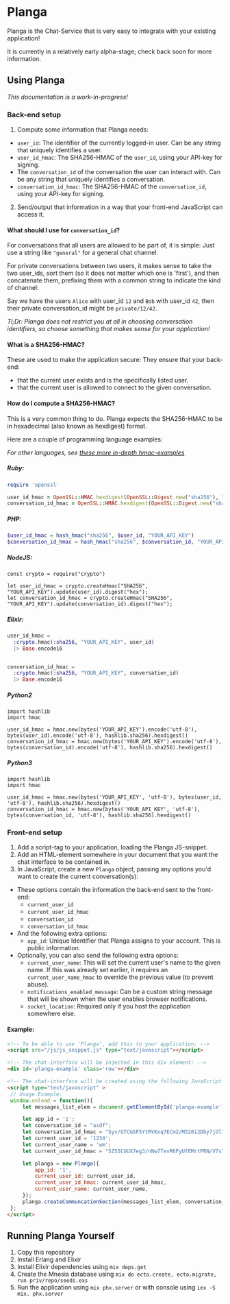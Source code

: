 # Planga

Planga is the Chat-Service that is very easy to integrate with your existing application!

It is currently in a relatively early alpha-stage; check back soon for more information.

## Using Planga

_This documentation is a work-in-progress!_

### Back-end setup

1. Compute some information that Planga needs: 
  - `user_id`: The identifier of the currently logged-in user. Can be any string that uniquely identifies a user.
  - `user_id_hmac`: The SHA256-HMAC of the `user_id`, using your API-key for signing.
  - The `conversation_id` of the conversation the user can interact with. Can be any string that uniquely identifies a conversation.
  - `conversation_id_hmac`: The SHA256-HMAC of the `conversation_id`, using your API-key for signing.
2. Send/output that information in a way that your front-end JavaScript can access it.
  
#### What should I use for `conversation_id`?

For conversations that all users are allowed to be part of, it is simple: Just use a string like `"general"` for a general chat channel.

For private conversations between two users, it makes sense to take the two user_ids, sort them (so it does not matter which one is 'first'), and then concatenate them, prefixing them with a common string to indicate the kind of channel:

Say we have the users `Alice` with user_id `12` and `Bob` with user_id `42`, then their private conversation_id might be `private/12/42`.


_Tl;Dr: Planga does not restrict you at all in choosing conversation identifiers, so choose something that makes sense for your application!_
  
#### What is a SHA256-HMAC?

These are used to make the application secure: They ensure that your back-end:
- that the current user exists and is the specifically listed user.
- that the current user is allowed to connect to the given conversation.

#### How do I compute a SHA256-HMAC?

This is a very common thing to do.
Planga expects the SHA256-HMAC to be in hexadecimal (also known as hexdigest) format.

Here are a couple of programming language examples:

_For other languages, see [these more in-depth hmac-examples](https://github.com/danharper/hmac-examples)_

##### Ruby:

```ruby
require 'openssl'

user_id_hmac = OpenSSL::HMAC.hexdigest(OpenSSL::Digest.new("sha256"), "YOUR_API_KEY", user_id)
conversation_id_hmac = OpenSSL::HMAC.hexdigest(OpenSSL::Digest.new("sha256"), "YOUR_API_KEY", conversation_id)
```

##### PHP:

```php
$user_id_hmac = hash_hmac("sha256", $user_id, "YOUR_API_KEY")
$conversation_id_hmac = hash_hmac("sha256", $conversation_id, "YOUR_API_KEY")
```

##### NodeJS:

```nodejs
const crypto = require("crypto")

let user_id_hmac = crypto.createHmac("SHA256", "YOUR_API_KEY").update(user_id).digest("hex");
let conversation_id_hmac = crypto.createHmac("SHA256", "YOUR_API_KEY").update(conversation_id).digest("hex");
```

##### Elixir:

```elixir
user_id_hmac = 
  :crypto.hmac(:sha256, "YOUR_API_KEY", user_id) 
  |> Base.encode16


conversation_id_hmac = 
  :crypto.hmac(:sha256, "YOUR_API_KEY", conversation_id) 
  |> Base.encode16
```

##### Python2

```python2
import hashlib
import hmac

user_id_hmac = hmac.new(bytes('YOUR_API_KEY').encode('utf-8'), bytes(user_id).encode('utf-8'), hashlib.sha256).hexdigest()
conversation_id_hmac = hmac.new(bytes('YOUR_API_KEY').encode('utf-8'), bytes(conversation_id).encode('utf-8'), hashlib.sha256).hexdigest()
```

##### Python3


```python3
import hashlib
import hmac

user_id_hmac = hmac.new(bytes('YOUR_API_KEY', 'utf-8'), bytes(user_id, 'utf-8'), hashlib.sha256).hexdigest()
conversation_id_hmac = hmac.new(bytes('YOUR_API_KEY', 'utf-8'), bytes(conversation_id, 'utf-8'), hashlib.sha256).hexdigest()
```


### Front-end setup

1. Add a script-tag to your application, loading the Planga JS-snippet.
2. Add an HTML-element somewhere in your document that you want the chat interface to be contained in.
3. In JavaScript, create a new `Planga` object, passing any options you'd want to create the current conversation(s):
  - These options contain the information the back-end sent to the front-end:
    - `current_user_id`
    - `current_user_id_hmac`
    - `conversation_id`
    - `conversation_id_hmac`
  - And the following extra options:
    - `app_id`: Unique Identifier that Planga assigns to your account. This is public information.
  - Optionally, you can also send the following extra options:
    - `current_user_name`: This will set the current user's name to the given name. If this was already set earlier, it requires an `current_user_name_hmac` to override the previous value (to prevent abuse).
    - `notifications_enabled_message`: Can be a custom string message that will be shown when the user enables browser notifications.
    - `socket_location`: Required only if you host the application somewhere else.



#### Example:

```html
<!-- To be able to use 'Planga', add this to your application: -->
<script src="/js/js_snippet.js" type="text/javascript"></script> 

<!-- The chat-interface will be injected in this div element: -->
<div id='planga-example' class='row'></div>

<!-- The chat-interface will be created using the following JavaScript snippet: -->
<script type="text/javascript" >
 // Usage Example:
 window.onload = function(){
     let messages_list_elem = document.getElementById('planga-example');

     let app_id = '1';
     let conversation_id = "asdf";
     let conversation_id_hmac = "Syv/GTCGSFSYtRVKxq7ECm2/M320i2Dby7jOl7+057E=";
     let current_user_id = '1234';
     let current_user_name = 'wm';
     let current_user_id_hmac = "5ZS5CUUX7eg3/nNw7TevR6PyUfEMrtPRN/V7s7JhdTw="; // Based on API key 'topsecret' for app id '1', with HMAC message '1234' (the user's remote ID)

     let planga = new Planga({
         app_id: '1',
         current_user_id: current_user_id,
         current_user_id_hmac: current_user_id_hmac,
         current_user_name: current_user_name,
     });
     planga.createCommuncationSection(messages_list_elem, conversation_id, conversation_id_hmac);
 };
</script>
```


## Running Planga Yourself

1. Copy this repository
2. Install Erlang and Elixir
3. Install Elixir dependencies using `mix deps.get`
4. Create the Mnesia database using `mix do ecto.create, ecto.migrate, run priv/repo/seeds.exs`
5. Run the application using `mix phx.server` or with console using `iex -S mix. phx.server`
